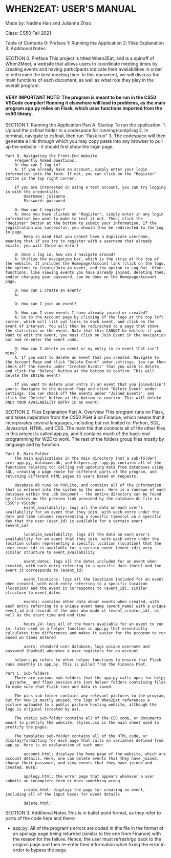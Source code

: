 # WHEN2EAT: USER'S MANUAL
Made by: Nadine Han and Julianna Zhao

Class: CS50 Fall 2021

Table of Contents
0: Preface
1: Running the Application
2: Files Explanation
3: Additional Notes

SECTION 0. Preface
This project is titled When2Eat, and is a spinoff of When2Meet, a website that allows users to coordinate meeting times by creating events and having participants indicate their availabilities in order to determine the best meeting time. In this document, we will discuss the main functions of each document, as well as what role they play in the overall program.
 
#### <b>VERY IMPORTANT NOTE:</b> The program is meant to be run in the CS50 VSCode compiler! Running it elsewhere will lead to problems, as the main program app.py relies on Flask, which uses functions imported from the cs50 library.

SECTION 1. Running the Application
    Part A. Startup
        To run the application: 
        1. Upload the csfinal folder to a codespace for running/compiling
        2. In terminal, navigate to csfinal, then run "flask run"
        3. The codespace will then generate a link through which you may copy paste into any browser to pull up the website - it should first show the login page.

    Part B. Navigating the Front-End Website
        Frequently Asked Questions:
        Q: How can I log in?
        A: If you already have an account, simply enter your login information into the form. If not, you can click on the "Register" button in the top right corner.

        If you are interested in using a test account, you can try logging in with the credentials:
            Username: julianna
            Password: password

        Q: How can I register? 
        A: Once you have clicked on "Register", simply enter in any login information you want to make to test it out. Then, click the "Register" button at the bottom to submit your information. If the registration was successful, you should then be redirected to the Log In page.
            Keep in mind that you cannot have a duplicate username, meaning that if you try to register with a username that already exists, you will throw an error!

        Q: Once I log in, how can I navigate around?
        A: Utilize the navigation bar, which is the strip at the top of the website. It includes the Homepage/Account link (click on the logo, the options to Create/Join an event, and the option to Log Out. Other functions, like viewing events you have already joined, deleting them, and/or changing your password, can be done on the Homepage/Account page.

        Q: How can I create an event?
        A: 

        Q: How can I join an event? 

        Q: How can I view events I have already joined or created?
        A: Go to the Account page by clicking of the logo at the top left corner, which will list out links to each event, and click on the event of interest. You will then be redirected to a page that shows the statistics on the event. Note that this CANNOT be edited; if you want to edit the event, you must click on Join Event in the navigation bar and re-enter the event code.
        
        Q: How can I delete an event or my entry in an event that isn't mine?
        A: If you want to delete an event that you created: Navigate to the Account Page and click "Delete Event" under settings. You can then check off the events under "Created Events" that you wish to delete, and click the "Delete" button at the bottom to confirm. This will delete the ENTIRE event!

        If you want to delete your entry in an event that you joined/isn't yours: Navigate to the Account Page and click "Delete Event" under settings. You can check off the events under "Joined Events", and click the "Delete" button at the bottom to confirm. This will delete ONLY YOUR AVAILABILITY ENTRY in an event!

SECTION 2. Files Explanation
    Part A. Overview
        This program runs on Flask, and takes inspiration from the CS50 PSet 9 on Finance, which means that it incorporates several languages, including but not limited to: Python, SQL, Javascript, HTML, and CSS. The main file that connects all of the other files in this project is called app.py, and it contains much of the back-end programming for W2E to work. The rest of the folders group files mostly by language and by function. 

    Part B. Main Folder
        The main applications in the main directory (not a sub-folder) are: app.py, database.db, and helpers.py. app.py contains all of the functions relating to: calling and updating data from databases using SQL, creating a page route for different parts of the program, and returning different HTML pages to users based on requests. 
        
        database.db runs on PHPLite, and contains all of the information that is entered into the system by the user. Here is a rundown of each database within the .db document - the entire directory can be found by clicking on the preview link provided by the database.db file in CS50's VSCode:
            event_availability: logs all the data on each user's availability for an event that they join, with each entry under the date and time columns representing a specific timeslot on a specific day that the user (user_id) is available for a certain event (event_id)

            location_availability: logs all the data on each user's availability for an event that they join, with each entry under the location column representing a specific location (location) that the user (user_id) is available for a certain event (event_id); very similar structure to event_availability

            event_dates: logs all the dates included for an event when created, with each entry referring to a specific date (date) and the event it corresponds to (event_id)

            event_locations: logs all the locations included for an event when created, with each entry referring to a specific location (location) and the event it corresponds to (event_id); similar structure to event_dates

            events: contains other data about events when created, with each entry referring to a unique event name (event_name) with a unique event_id and records of the user who made it (event_creator_id), as well as the start_time and end_time

            hours_24: logs all of the hours available for an event to run in, later used in a helper function in app.py that essentially calculates time differences and makes it easier for the program to run based on times entered

            users: standard user database, logs unique username and password (hashed) whenever a user registers for an account

        helpers.py refers to other helper functions to ensure that Flask runs smoothly in app.py. This is pulled from the Finance PSet.

    Part C. Sub-folders
        There are various sub-folders that the app.py calls upon for help; __pycache__ and flask_session are just helper folders containing files to make sure that Flask runs and data is saved.

        The pics sub-folder contains any relevant pictures to the program, but for now is mostly unused; the logo of When2Eat references a picture uploaded to a public picture hosting website, although the logo is original (created by us). 

        The static sub-folder contains all of the CSS code, or documents meant to prettify the website; styles.css is the main sheet used to prettify the pages.

        The templates sub-folder contains all of the HTML code, or display/formatting for each page that calls on variables defined from app.py. Here is an explanation of each one:

            account.html: displays the home page of the website, which are account details. Here, one can delete events that they have joined, change their password, and view events that they have joined and created. NOTE: 

            apology.html: the error page that appears whenever a user submits an incomplete form or does something wrong

            create.html: displays the page for creating an event, including all of the input boxes for event details

            delete.html: 

SECTION 3. Additional Notes
This is in bullet point format, as they refer to parts of the code here and there:
- app.py: All of the program's errors are coded in this file in the format of an apology page being returned (similar to the one from Finance) with the reason for the failure. Hence, the user must refresh/go back to the original page and then re-enter their information while fixing the error in order to bypass the page.



